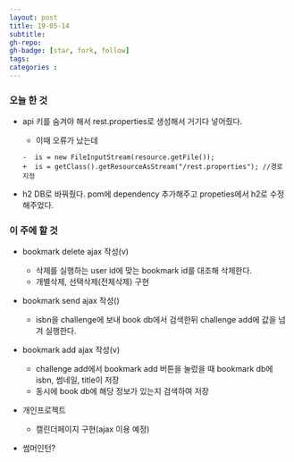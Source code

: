 ```yaml
---
layout: post
title: 19-05-14
subtitle: 
gh-repo: 
gh-badge: [star, fork, follow]
tags:  
categories :  
---
```


### 오늘 한 것 
- api 키를 숨겨야 해서 rest.properties로 생성해서 거기다 넣어줬다.
    - 이때 오류가 났는데
    ~~~
    -  is = new FileInputStream(resource.getFile());
    +  is = getClass().getResourceAsStream("/rest.properties"); //경로 지정
    ~~~

- h2 DB로 바꿔줬다. pom에 dependency 추가해주고 propeties에서 h2로 수정해주었다.

### 이 주에 할 것

- bookmark delete ajax 작성(v)
    - 삭제를 실행하는 user id에 맞는 bookmark id를 대조해 삭제한다.
    - 개별삭제, 선택삭제(전체삭제) 구현
- bookmark send ajax 작성()
    - isbn을 challenge에 보내 book db에서 검색한뒤 challenge add에 값을 넘겨 실행한다.
- bookmark add ajax 작성(v)
    - challenge add에서 bookmark add 버튼을 눌렀을 때 bookmark db에 isbn, 썸네일, title이 저장
    - 동시에 book db에 해당 정보가 있는지 검색하여 저장

- 개인프로젝트
    - 캘린더페이지 구현(ajax 이용 예정)

- 썸머인턴?